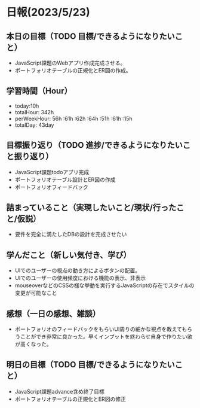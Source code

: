 # 日報(2023/5/23)

## 本日の目標（TODO 目標/できるようになりたいこと）

- JavaScript課題のWebアプリ作成完成させる。
- ポートフォリオテーブルの正規化とER図の作成。

## 学習時間（Hour）
- today:10h
- totalHour: 342h
- perWeekHour: 56h :61h :62h :64h :51h :61h :15h
- totalDay: 43day

## 目標振り返り（TODO 進捗/できるようになりたいこと振り返り）

- JavaScript課題todoアプリ完成
- ポートフォリオテーブル設計とER図の作成
- ポートフォリオフィードバック

## 詰まっていること（実現したいこと/現状/行ったこと/仮説）

- 要件を完全に満たしたDBの設計を完成させたい

## 学んだこと（新しい気付き、学び）

- UIでのユーザーの視点の動き方によるボタンの配置。
- UIでのユーザーの使用頻度における機能の表示、非表示
- mouseoverなどのCSSの様な挙動を実行するJavaScriptの存在でスタイルの変更が可能なこと

## 感想（一日の感想、雑談）

- ポートフォリオのフィードバックをもらいUI周りの細かな視点を教えてもらうことができ非常に良かった。早くインプットを終わらせ自身で作りたい欲が高くなった。

## 明日の目標（TODO 目標/できるようになりたいこと）

- JavaScript課題advance含め終了目標
- ポートフォリオテーブルの正規化とER図の修正

